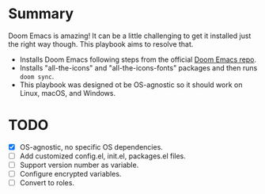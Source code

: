 # Summary
Doom Emacs is amazing! It can be a little challenging to get it installed just the right way though. This playbook aims to resolve that.

- Installs Doom Emacs following steps from the official [Doom Emacs repo](https://github.com/doomemacs/doomemacs#install).
- Installs "all-the-icons" and "all-the-icons-fonts" packages and then runs `doom sync`.
- This playbook was designed ot be OS-agnostic so it should work on Linux, macOS, and Windows.

# TODO
- [x] OS-agnostic, no specific OS dependencies.
- [ ] Add customized config.el, init.el, packages.el files.
- [ ] Support version number as variable.
- [ ] Configure encrypted variables.
- [ ] Convert to roles.
